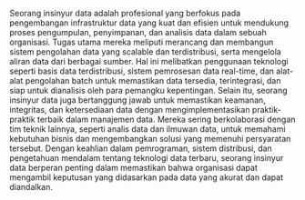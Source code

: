 Seorang insinyur data adalah profesional yang berfokus pada pengembangan infrastruktur data yang kuat dan efisien untuk mendukung proses pengumpulan, penyimpanan, dan analisis data dalam sebuah organisasi. Tugas utama mereka meliputi merancang dan membangun sistem pengolahan data yang scalable dan terdistribusi, serta mengelola aliran data dari berbagai sumber. Hal ini melibatkan penggunaan teknologi seperti basis data terdistribusi, sistem pemrosesan data real-time, dan alat-alat pengolahan batch untuk memastikan data tersedia, terintegrasi, dan siap untuk dianalisis oleh para pemangku kepentingan. Selain itu, seorang insinyur data juga bertanggung jawab untuk memastikan keamanan, integritas, dan ketersediaan data dengan mengimplementasikan praktik-praktik terbaik dalam manajemen data. Mereka sering berkolaborasi dengan tim teknik lainnya, seperti analis data dan ilmuwan data, untuk memahami kebutuhan bisnis dan mengembangkan solusi yang memenuhi persyaratan tersebut. Dengan keahlian dalam pemrograman, sistem distribusi, dan pengetahuan mendalam tentang teknologi data terbaru, seorang insinyur data berperan penting dalam memastikan bahwa organisasi dapat mengambil keputusan yang didasarkan pada data yang akurat dan dapat diandalkan.
